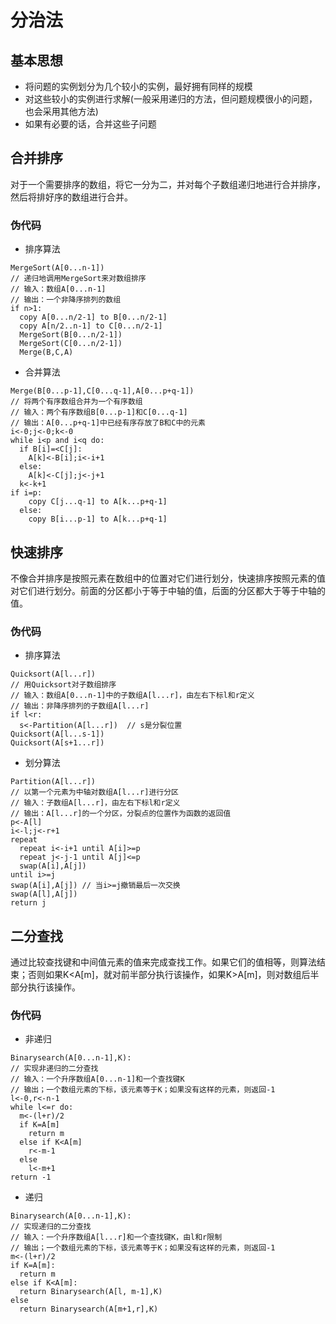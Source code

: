 # 分治法

## 基本思想

- 将问题的实例划分为几个较小的实例，最好拥有同样的规模
- 对这些较小的实例进行求解(一般采用递归的方法，但问题规模很小的问题，也会采用其他方法)
- 如果有必要的话，合并这些子问题

## 合并排序

对于一个需要排序的数组，将它一分为二，并对每个子数组递归地进行合并排序，然后将排好序的数组进行合并。

### 伪代码

- 排序算法
```
MergeSort(A[0...n-1])
// 递归地调用MergeSort来对数组排序
// 输入：数组A[0...n-1]
// 输出：一个非降序排列的数组
if n>1:
  copy A[0...n/2-1] to B[0...n/2-1]
  copy A[n/2..n-1] to C[0...n/2-1]
  MergeSort(B[0...n/2-1])
  MergeSort(C[0...n/2-1])
  Merge(B,C,A)
```
- 合并算法
```
Merge(B[0...p-1],C[0...q-1],A[0...p+q-1])
// 将两个有序数组合并为一个有序数组
// 输入：两个有序数组B[0...p-1]和C[0...q-1]
// 输出：A[0...p+q-1]中已经有序存放了B和C中的元素
i<-0;j<-0;k<-0
while i<p and i<q do:
  if B[i]=<C[j]:
    A[k]<-B[i];i<-i+1
  else:
    A[k]<-C[j];j<-j+1
  k<-k+1
if i=p:
    copy C[j...q-1] to A[k...p+q-1]
  else:
    copy B[i...p-1] to A[k...p+q-1]
```

## 快速排序

不像合并排序是按照元素在数组中的位置对它们进行划分，快速排序按照元素的值对它们进行划分。前面的分区都小于等于中轴的值，后面的分区都大于等于中轴的值。

### 伪代码

- 排序算法

```
Quicksort(A[l...r])
// 用Quicksort对子数组排序
// 输入：数组A[0...n-1]中的子数组A[l...r]，由左右下标l和r定义
// 输出：非降序排列的子数组A[l...r]
if l<r:
  s<-Partition(A[l...r])  // s是分裂位置
Quicksort(A[l...s-1])
Quicksort(A[s+1...r])
```

- 划分算法

```
Partition(A[l...r])
// 以第一个元素为中轴对数组A[l...r]进行分区
// 输入：子数组A[l...r]，由左右下标l和r定义
// 输出：A[l...r]的一个分区，分裂点的位置作为函数的返回值
p<-A[l]
i<-l;j<-r+1
repeat
  repeat i<-i+1 until A[i]>=p
  repeat j<-j-1 until A[j]<=p
  swap(A[i],A[j])
until i>=j
swap(A[i],A[j]) // 当i>=j撤销最后一次交换
swap(A[l],A[j])
return j
```

## 二分查找

通过比较查找键和中间值元素的值来完成查找工作。如果它们的值相等，则算法结束；否则如果K<A[m]，就对前半部分执行该操作，如果K>A[m]，则对数组后半部分执行该操作。

### 伪代码

- 非递归
```
Binarysearch(A[0...n-1],K):
// 实现非递归的二分查找
// 输入：一个升序数组A[0...n-1]和一个查找键K
// 输出；一个数组元素的下标，该元素等于K；如果没有这样的元素，则返回-1
l<-0,r<-n-1
while l<=r do:
  m<-(l+r)/2
  if K=A[m]
    return m
  else if K<A[m]
    r<-m-1
  else
    l<-m+1
return -1
```
- 递归

```
Binarysearch(A[0...n-1],K):
// 实现递归的二分查找
// 输入：一个升序数组A[l...r]和一个查找键K，由l和r限制
// 输出；一个数组元素的下标，该元素等于K；如果没有这样的元素，则返回-1
m<-(l+r)/2
if K=A[m]:
  return m
else if K<A[m]:
  return Binarysearch(A[l, m-1],K)
else
  return Binarysearch(A[m+1,r],K)
```
